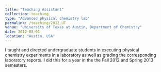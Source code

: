 ```yaml
---
title: "Teaching Assistant"
collection: teaching
type: "Advanced physical chemistry lab"
permalink: /teaching/2012_UT
venue: "University of Texas at Austin, Department of Chemistry"
date: 2012-08-01
location: "Austin, USA"
---
```


I taught and directed undergraduate students in executing physical chemistry experiments in a laboratory as well as grading the corresponding laboratory reports. I did this for a year in the the Fall 2012 and Spring 2013 semesters.
